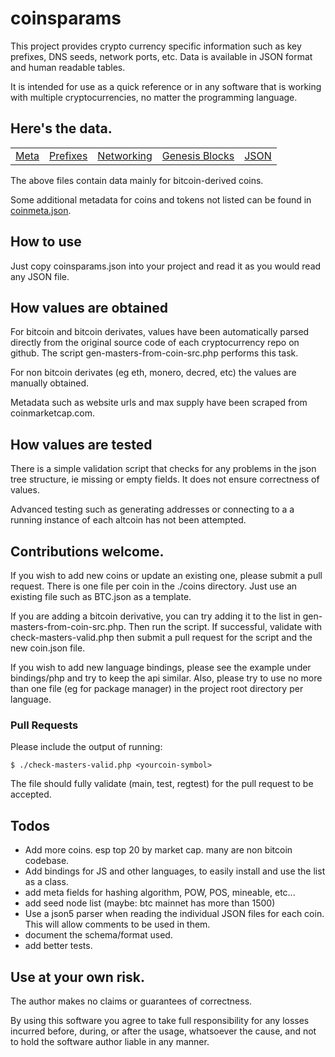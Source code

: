 # coinsparams

This project provides crypto currency specific information such
as key prefixes, DNS seeds, network ports, etc. Data is available in JSON format
and human readable tables.

It is intended for use as a quick reference or in any software that is working
with multiple cryptocurrencies, no matter the programming language.

## Here's the data.

<table><tr>
<td><a href="coinsmeta.md">Meta</a></td>
<td><a href="coinsprefixes.md">Prefixes</a></td>
<td><a href="coinsnetworking.md">Networking</a></td>
<td><a href="coinsgenesis.md">Genesis Blocks</a></td>
<td><a href="coinsparams.json">JSON</a></td>
</tr></table>

The above files contain data mainly for bitcoin-derived coins.

Some additional metadata for coins and tokens not listed can be found
in [coinmeta.json](coins/meta/coinmeta.json).

## How to use

Just copy coinsparams.json into your project and read it as you would
read any JSON file.

## How values are obtained

For bitcoin and bitcoin derivates, values have been 
automatically parsed directly from the original source code of each 
cryptocurrency repo on github.  The script gen-masters-from-coin-src.php 
performs this task.

For non bitcoin derivates (eg eth, monero, decred, etc) the values are
manually obtained.

Metadata such as website urls and max supply have been scraped from
coinmarketcap.com.

## How values are tested

There is a simple validation script that checks for any problems in the
json tree structure, ie missing or empty fields.  It does not ensure 
correctness of values.

Advanced testing such as generating addresses or connecting to a
a running instance of each altcoin has not been attempted.

## Contributions welcome.

If you wish to add new coins or update an existing one, please submit a pull request.
There is one file per coin in the ./coins directory.  Just use an existing file such
as BTC.json as a template.

If you are adding a bitcoin derivative, you can try adding it to the list in
gen-masters-from-coin-src.php.  Then run the script.  If successful, validate
with check-masters-valid.php then submit a pull request for the script and 
the new coin.json file.

If you wish to add new language bindings, please see the example under
bindings/php and try to keep the api similar.  Also, please try to use no
more than one file (eg for package manager) in the project root directory
per language.

### Pull Requests

Please include the output of running:

    $ ./check-masters-valid.php <yourcoin-symbol>

The file should fully validate (main, test, regtest) for the 
pull request to be accepted.
 

## Todos

* Add more coins.  esp top 20 by market cap.  many are non bitcoin codebase.
* Add bindings for JS and other languages, to easily install and use the list as a class.
* add meta fields for hashing algorithm, POW, POS, mineable, etc...
* add seed node list (maybe: btc mainnet has more than 1500)
* Use a json5 parser when reading the individual JSON files for each coin.  This will allow comments to be used in them.
* document the schema/format used.
* add better tests.


## Use at your own risk.

The author makes no claims or guarantees of correctness.

By using this software you agree to take full responsibility for any losses
incurred before, during, or after the usage, whatsoever the cause, and not to
hold the software author liable in any manner.
